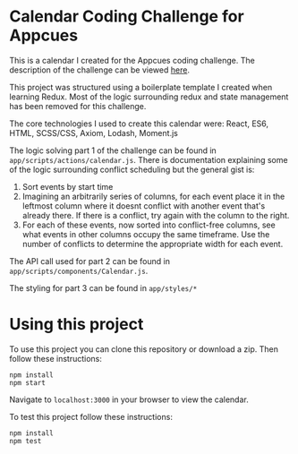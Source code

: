 # Calendar Coding Challenge for Appcues
This is a calendar I created for the Appcues coding challenge. The description of the
challenge can be viewed [here](https://gist.github.com/gamache/fe436bf272c8f5a4d5b7af475297e45f).

This project was structured using a boilerplate template I created when learning Redux. Most of the logic
surrounding redux and state management has been removed for this challenge.

The core technologies I used to create this calendar were:
  React,
  ES6,
  HTML,
  SCSS/CSS,
  Axiom,
  Lodash,
  Moment.js


The logic solving part 1 of the challenge can be found in ```app/scripts/actions/calendar.js```.
There is documentation explaining some of the logic surrounding conflict scheduling but the general gist is:
  1. Sort events by start time
  2. Imagining an arbitrarily series of columns, for each event place it in the leftmost column where it doesnt conflict with another event that's already there. If there is a conflict, try again with the column to the right.
  3. For each of these events, now sorted into conflict-free columns, see what events in other columns occupy the same timeframe. Use the number of conflicts to determine the appropriate width for each event.

The API call used for part 2 can be found in ```app/scripts/components/Calendar.js```.

The styling for part 3 can be found in ```app/styles/*```

# Using this project

To use this project you can clone this repository or download a zip.
Then follow these instructions:

```
npm install
npm start
```

Navigate to ```localhost:3000``` in your browser to view the calendar.

To test this project follow these instructions:

```
npm install
npm test
```
